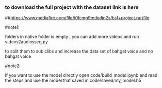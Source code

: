 ### to download the full project with the dataset link is here
##https://www.mediafire.com/file/i0fcmg9mdodjn2s/bsf+project.rar/file

#note1:

folders in native folder is empty ,
you can add more videos and run videos2audiosseg.py

to split them to sub clibs and increase the data set of bahgat voice and no bahgat
voice


#note2:

if you want to use the model directly open code/build_model.ipynb and read
the steps and use the model that saved in code/saved/my_model.h5

